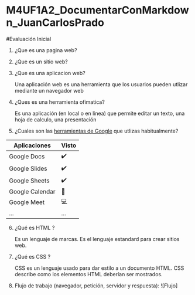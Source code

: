 # M4UF1A2_DocumentarConMarkdown_JuanCarlosPrado
#Evaluación Inicial
1. ¿Que es una pagina web?

    
     
2. ¿Que es un sitio web?
     
     
  
3. ¿Que es una aplicacion web?

    Una aplicación web es una herramienta que los usuarios pueden utlizar mediante  un navegador web
    
4. ¿Ques es una herramienta ofimatica?

    Es una aplicación (en local o en linea) que permite editar un texto, una hoja de calculo, una presentación
   
5. ¿Cuales son las [herramientas de Google]( https://www.google.com/intl/es-419/chrome/browser-tools/) que utlizas habitualmente?

| Aplicaciones | Visto |
|--------------| ---------------|
| Google Docs | ✔️ |
| Google Slides | ✔️ |
| Google Sheets | ✔️ |
|Google Calendar | 📆 |
|Google Meet | 💻 |
| ... | ... |

6. ¿Qué es HTML ?

    Es un lenguaje de marcas. Es el lenguaje estandard para crear sitios web.

<!DOCTYPE html>
<html lang="en">
<head>
    <meta charset="UTF-8">
    <meta http-equiv="X-UA-Compatible" content="IE=edge">
    <meta name="viewport" content="width=device-width, initial-scale=1.0">
    <title>Document</title>
</head>
<body>
    
</body>
</html>

7. ¿Qué es CSS ?

    CSS es un lenguaje usado para dar estilo a un documento HTML. CSS describe como los
    elementos HTML deberían ser mostrados.

8. Flujo de trabajo (navegador, petición, servidor y respuesta):
![Flujo]
